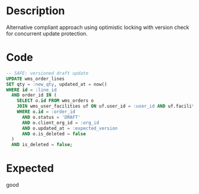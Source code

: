 # Description

Alternative compliant approach using optimistic locking with version check for concurrent update protection.

# Code

```sql
-- SAFE: versioned draft update
UPDATE wms_order_lines
SET qty = :new_qty, updated_at = now()
WHERE id = :line_id
  AND order_id IN (
    SELECT o.id FROM wms_orders o
    JOIN wms_user_facilities uf ON uf.user_id = :user_id AND uf.facility_id = o.facility_id
    WHERE o.id = :order_id
      AND o.status = 'DRAFT'
      AND o.client_org_id = :org_id
      AND o.updated_at = :expected_version
      AND o.is_deleted = false
  )
  AND is_deleted = false;
```

# Expected

good
